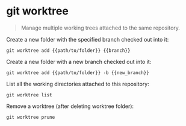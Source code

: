 git worktree
============

> Manage multiple working trees attached to the same repository.

Create a new folder with the specified branch checked out into it:

    git worktree add {{path/to/folder}} {{branch}}

Create a new folder with a new branch checked out into it:

    git worktree add {{path/to/folder}} -b {{new_branch}}

List all the working directories attached to this repository:

    git worktree list

Remove a worktree (after deleting worktree folder):

    git worktree prune
